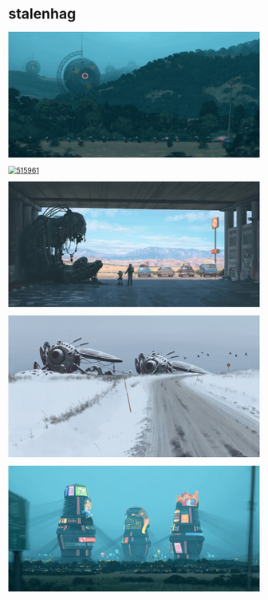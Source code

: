 # stalenhag

<a href="932537.jpg"><img alt="932537" src="932537.jpg"></a>

<a href="515961.jpg"><img alt="515961" src="515961.jpg"></a>

<a href="914760.jpg"><img alt="914760" src="914760.jpg"></a>

<a href="609847.jpg"><img alt="609847" src="609847.jpg"></a>

<a href="980248.jpg"><img alt="980248" src="980248.jpg"></a>


